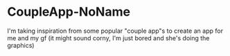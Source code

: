 # CoupleApp-NoName
I'm taking inspiration from some popular "couple app"s to create an app for me and my gf (it might sound corny, I'm just bored and she's doing the graphics)
